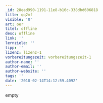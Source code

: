 ```yaml
---
_id: 28ead990-1191-11e8-b16c-338dbd606818
title: qq2mf
visible: '0'
art: oer
titel: offline
desc: offline
link: ''
lernziele: ''
tipp: ''
lizenz: lizenz-1
vorbereitungszeit: vorbereitungszeit-1
author-name: ''
author-email: ''
author-website: ''
tags: ''
date: '2018-02-14T14:12:59.409Z'
---
```

empty
